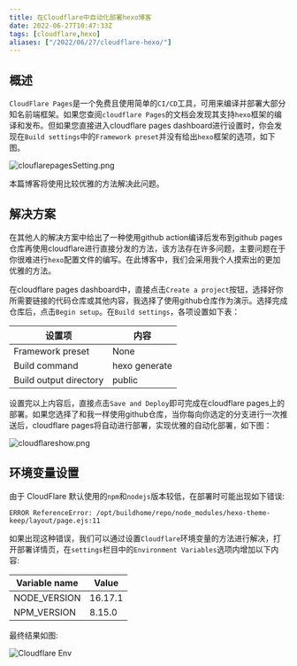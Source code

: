 ```yaml
---
title: 在Cloudflare中自动化部署hexo博客
date: 2022-06-27T10:47:33Z
tags: [cloudflare,hexo]
aliases: ["/2022/06/27/cloudflare-hexo/"]
---
```


## 概述

`CloudFlare Pages`是一个免费且使用简单的`CI/CD`工具，可用来编译并部署大部分知名前端框架。如果您查阅`cloudflare Pages`的文档会发现其支持`hexo`框架的编译和发布。但如果您直接进入cloudflare pages dashboard进行设置时，你会发现在`Build settings`中的`Framework preset`并没有给出`hexo`框架的选项，如下图。

![clouflarepagesSetting.png](https://acjgpfqbqr.cloudimg.io/_s3_/clouflarepagesSetting.png)

本篇博客将使用比较优雅的方法解决此问题。

## 解决方案

在其他人的解决方案中给出了一种使用github action编译后发布到github pages仓库再使用cloudflare进行直接分发的方法，该方法存在许多问题，主要问题在于你很难进行`hexo`配置文件的编写。在此博客中，我们会采用我个人摸索出的更加优雅的方法。

在cloudflare pages dashboard中，直接点击`Create a project`按钮，选择好你所需要链接的代码仓库或其他内容，我选择了使用github仓库作为演示。选择完成仓库后，点击`Begin setup`。在`Build settings`，各项设置如下表：

| 设置项 | 内容 |
|--|--|
| Framework preset | None |
| Build command | hexo generate |
| Build output directory | public |

设置完以上内容后，直接点击`Save and Deploy`即可完成在cloudflare pages上的部署。如果您选择了和我一样使用github仓库，当你每向你选定的分支进行一次推送后，cloudflare pages将自动进行部署，实现优雅的自动化部署，如下图：

![cloudflareshow.png](https://acjgpfqbqr.cloudimg.io/_s3_/cloudflareshow.png)

## 环境变量设置

由于 CloudFlare 默认使用的`npm`和`nodejs`版本较低，在部署时可能出现如下错误:
```log
ERROR ReferenceError: /opt/buildhome/repo/node_modules/hexo-theme-keep/layout/page.ejs:11
```

如果出现这种错误，我们可以通过设置`Cloudflare`环境变量的方法进行解决，打开部署详情页，在`settings`栏目中的`Environment Variables`选项内增加以下内容:

| Variable name | Value |
| -- | -- |
| NODE_VERSION | 16.17.1 |
| NPM_VERSION | 8.15.0 |

最终结果如图:

![Cloudflare Env](https://img.gejiba.com/images/b4d57882ecdaf309f843912aa9d864bf.png)
